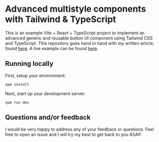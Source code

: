 # Advanced multistyle components with Tailwind & TypeScript

This is an example Vite + React + TypeScript project to implement an advanced generic and reusable button UI component using Tailwind CSS and TypeScript. This repository goes hand in hand with my written article, found [here](./article.md). A live example can be found [here](https://tailwind-multistyle-components.vercel.app/).

## Running locally

First, setup your environment:

```npm
npm install
```

Next, start up your development server:

```npm
npm run dev
```

## Questions and/or feedback

I would be very happy to address any of your feedback or questions. Feel free to open an issue and I will try my best to get back to you ASAP. 
